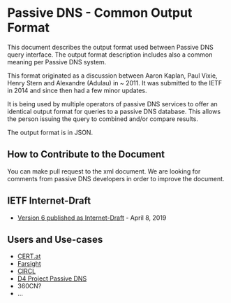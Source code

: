 Passive DNS - Common Output Format
==================================

This document describes the output format used between Passive DNS query interface. The output format description
 includes also a common meaning per Passive DNS system.

This format originated as a discussion between Aaron Kaplan, Paul Vixie, Henry Stern and Alexandre (Adulau) in ~ 2011.
It was submitted to the IETF in 2014 and since then had a few minor updates.

It is being used by multiple operators of passive DNS services to offer an identical output format for queries to a passive DNS database.
This allows the person issuing the query to combined and/or compare results.

The output format is in JSON.

How to Contribute to the Document
---------------------------------

You can make pull request to the xml document. We are looking for comments from passive DNS developers in order to improve the document.


IETF Internet-Draft
-------------------

- [Version 6 published as Internet-Draft](https://datatracker.ietf.org/doc/draft-dulaunoy-dnsop-passive-dns-cof/) - April 8, 2019


Users and Use-cases
--------------------

  * [CERT.at](https://pdns.cert.at)
  * [Farsight](https://farsightsecurity.com)
  * [CIRCL](https://www.circl.lu/services/passive-dns/)
  * [D4 Project Passive DNS](https://www.d4-project.org/2019/05/28/passive-dns-tutorial.html)
  * 360CN?
  * ...



